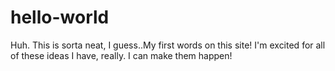 # hello-world

Huh. This is sorta neat, I guess..My first words on this site! I'm excited for all of these ideas I have, really. I can make them happen!
